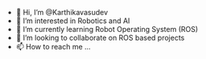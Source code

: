 - 👋 Hi, I’m @Karthikavasudev
- 👀 I’m interested in Robotics and AI 
- 🌱 I’m currently learning Robot Operating System (ROS)
- 💞️ I’m looking to collaborate on ROS based projects
- 📫 How to reach me ...


